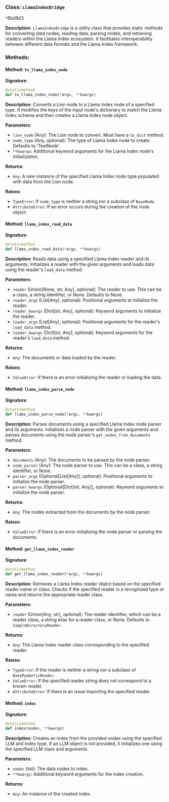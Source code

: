 
### Class: `LlamaIndexBridge`

^6bd9d3

**Description**:
`LlamaIndexBridge` is a utility class that provides static methods for converting data nodes, reading data, parsing nodes, and retrieving readers within the Llama Index ecosystem. It facilitates interoperability between different data formats and the Llama Index framework.

### Methods:

#### Method: `to_llama_index_node`

**Signature**:
```python
@staticmethod
def to_llama_index_node(*args, **kwargs)
```

**Description**:
Converts a Lion node to a Llama Index node of a specified type. It modifies the keys of the input node's dictionary to match the Llama Index schema and then creates a Llama Index node object.

**Parameters**:
- `lion_node` (Any): The Lion node to convert. Must have a `to_dict` method.
- `node_type` (Any, optional): The type of Llama Index node to create. Defaults to 'TextNode'.
- `**kwargs`: Additional keyword arguments for the Llama Index node's initialization.

**Returns**:
- `Any`: A new instance of the specified Llama Index node type populated with data from the Lion node.

**Raises**:
- `TypeError`: If `node_type` is neither a string nor a subclass of `BaseNode`.
- `AttributeError`: If an error occurs during the creation of the node object.

#### Method: `llama_index_read_data`

**Signature**:
```python
@staticmethod
def llama_index_read_data(*args, **kwargs)
```

**Description**:
Reads data using a specified Llama Index reader and its arguments. Initializes a reader with the given arguments and loads data using the reader's `load_data` method.

**Parameters**:
- `reader` (Union[None, str, Any], optional): The reader to use. This can be a class, a string identifier, or None. Defaults to None.
- `reader_args` (List[Any], optional): Positional arguments to initialize the reader.
- `reader_kwargs` (Dict[str, Any], optional): Keyword arguments to initialize the reader.
- `loader_args` (List[Any], optional): Positional arguments for the reader's `load_data` method.
- `loader_kwargs` (Dict[str, Any], optional): Keyword arguments for the reader's `load_data` method.

**Returns**:
- `Any`: The documents or data loaded by the reader.

**Raises**:
- `ValueError`: If there is an error initializing the reader or loading the data.

#### Method: `llama_index_parse_node`

**Signature**:
```python
@staticmethod
def llama_index_parse_node(*args, **kwargs)
```

**Description**:
Parses documents using a specified Llama Index node parser and its arguments. Initializes a node parser with the given arguments and parses documents using the node parser's `get_nodes_from_documents` method.

**Parameters**:
- `documents` (Any): The documents to be parsed by the node parser.
- `node_parser` (Any): The node parser to use. This can be a class, a string identifier, or None.
- `parser_args` (Optional[List[Any]], optional): Positional arguments to initialize the node parser.
- `parser_kwargs` (Optional[Dict[str, Any]], optional): Keyword arguments to initialize the node parser.

**Returns**:
- `Any`: The nodes extracted from the documents by the node parser.

**Raises**:
- `ValueError`: If there is an error initializing the node parser or parsing the documents.

#### Method: `get_llama_index_reader`

**Signature**:
```python
@staticmethod
def get_llama_index_reader(*args, **kwargs)
```

**Description**:
Retrieves a Llama Index reader object based on the specified reader name or class. Checks if the specified reader is a recognized type or name and returns the appropriate reader class.

**Parameters**:
- `reader` (Union[Any, str], optional): The reader identifier, which can be a reader class, a string alias for a reader class, or None. Defaults to `SimpleDirectoryReader`.

**Returns**:
- `Any`: The Llama Index reader class corresponding to the specified reader.

**Raises**:
- `TypeError`: If the reader is neither a string nor a subclass of `BasePydanticReader`.
- `ValueError`: If the specified reader string does not correspond to a known reader.
- `AttributeError`: If there is an issue importing the specified reader.

#### Method: `index`

**Signature**:
```python
@staticmethod
def index(nodes, **kwargs)
```

**Description**:
Creates an index from the provided nodes using the specified LLM and index type. If an LLM object is not provided, it initializes one using the specified LLM class and arguments.

**Parameters**:
- `nodes` (list): The data nodes to index.
- `**kwargs`: Additional keyword arguments for the index creation.

**Returns**:
- `Any`: An instance of the created index.
